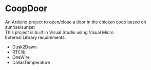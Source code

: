# CoopDoor
An Arduino project to open/close a door in the chicken coop based on sunrise/sunset <br>
This project is built in Visual Studio using Visual Micro<br>
External Library requirements:
<ul>
<li>Dusk2Dawn</li>
<li>RTClib</li>
<li>OneWire</li>
<li>DallasTemperature</li>
</ul>
